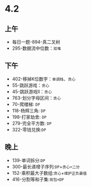# 4.2

## 上午

- 每日一题-894-真二叉树
- 295-数据流中位数：`双堆`

## 下午

- 402-移掉K位数字：`单调栈`、`贪心`
- 55-跳跃游戏：`贪心`
- 45-跳跃游戏II：`贪心`
- 763-划分字母区间：`贪心`
- 70-爬楼梯: `DP`
- 118-杨辉三角: `DP`
- 198-打家劫舍: `DP`
- 279-完全平方数: `DP`
- 322-零钱兑换:`DP`

## 晚上

- 139-单词拆分:`DP`
- 300-最长递增子序列:`DP`+`贪心+二分`
- 152-乘积最大子数组:`贪心`+`维护正负最值`
- 416-分割等和子集:`背包+DP`